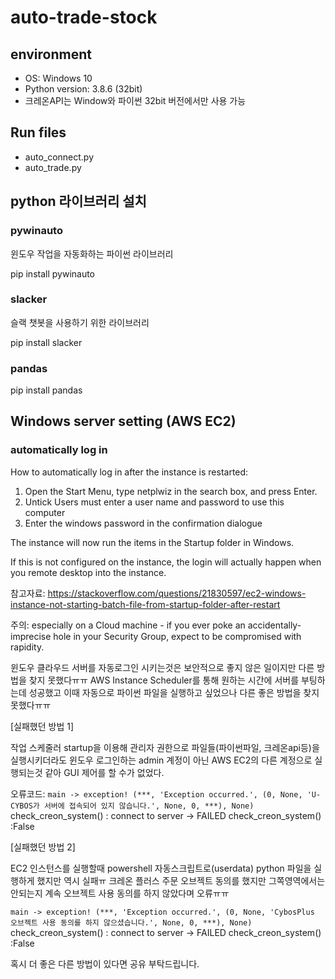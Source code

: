 # auto-trade-stock

## environment

- OS: Windows 10
- Python version: 3.8.6 (32bit)
- 크레온API는 Window와 파이썬 32bit 버전에서만 사용 가능

## Run files

- auto_connect.py
- auto_trade.py

## python 라이브러리 설치

### pywinauto

윈도우 작업을 자동화하는 파이썬 라이브러리

pip install pywinauto

### slacker

슬랙 챗봇을 사용하기 위한 라이브러리

pip install slacker

### pandas

pip install pandas

## Windows server setting (AWS EC2)

### automatically log in

How to automatically log in after the instance is restarted:

1. Open the Start Menu, type netplwiz in the search box, and press Enter.
2. Untick Users must enter a user name and password to use this computer
3. Enter the windows password in the confirmation dialogue

The instance will now run the items in the Startup folder in Windows.

If this is not configured on the instance, the login will actually happen when you remote desktop into the instance.

참고자료: https://stackoverflow.com/questions/21830597/ec2-windows-instance-not-starting-batch-file-from-startup-folder-after-restart

주의: especially on a Cloud machine - if you ever poke an accidentally-imprecise hole in your Security Group, expect to be
compromised with rapidity.

윈도우 클라우드 서버를 자동로그인 시키는것은 보안적으로 좋지 않은 일이지만 다른 방법을 찾지 못했다ㅠㅠ
AWS Instance Scheduler를 통해 원하는 시간에 서버를 부팅하는데 성공했고 이때 자동으로 파이썬 파일을 실행하고 싶었으나 다른 좋은 방법을 찾지 못했다ㅠㅠ

[실패했던 방법 1]

작업 스케줄러 startup을 이용해 관리자 권한으로 파일들(파이썬파일, 크레온api등)을 실행시키더라도 윈도우 로그인하는 admin 계정이 아닌 AWS EC2의 다른 계정으로 실행되는것 같아 GUI 제어를 할 수가
없었다.

오류코드:
`main -> exception! (***, 'Exception occurred.', (0, None, 'U-CYBOS가 서버에 접속되어 있지 않습니다.', None, 0, ***), None)`
check_creon_system() : connect to server -> FAILED
check_creon_system() :False

[실패했던 방법 2]

EC2 인스턴스를 실행할때 powershell 자동스크립트로(userdata) python 파일을 실행하게 했지만 역시 실패ㅠ
크레온 플러스 주문 오브젝트 동의를 했지만 그쪽영역에서는 안되는지 계속 오브젝트 사용 동의를 하지 않았다며 오류ㅠㅠ

`main -> exception! (***, 'Exception occurred.', (0, None, 'CybosPlus 오브젝트 사용 동의를 하지 않으셨습니다.', None, 0, ***), None)`
check_creon_system() : connect to server -> FAILED
check_creon_system() :False

혹시 더 좋은 다른 방법이 있다면 공유 부탁드립니다.

